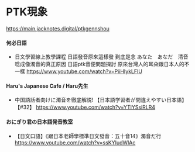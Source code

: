 
# PTK現象

https://main.jacknotes.digital/ptkgennshou


#### 何必日語
* 日文學習線上教學課程 日語發音原來這樣發 到底是念 あなた　あなだ　清音唸成像濁音的真正原因 日語ptk音便問題探討 原來台灣人的耳朵跟日本人的不一樣
https://www.youtube.com/watch?v=PiiHIykLFlU


#### Haru's Japanese Cafe / Haru先生
* 中国語話者向けに濁音を徹底解説! 【日本語学習者が間違えやすい日本語】【#32】
https://www.youtube.com/watch?v=YTlYSsiRLR4


#### おにぎり君の日本語発音教室
* 【日文口語】《跟日本老師學標準日文發音：五十音14》濁音だ行
https://www.youtube.com/watch?v=ssKYIudWlAc